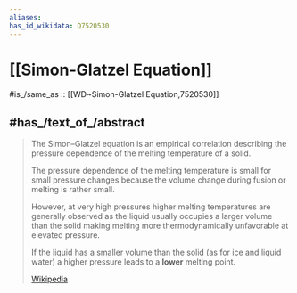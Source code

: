 ```yaml
---
aliases:
has_id_wikidata: Q7520530
---
```


# [[Simon-Glatzel Equation]] 

#is_/same_as :: [[WD~Simon-Glatzel Equation,7520530]] 

## #has_/text_of_/abstract 

> The Simon–Glatzel equation is an empirical correlation 
> describing the pressure dependence of the melting temperature of a solid. 
> 
> The pressure dependence of the melting temperature is small for small pressure changes 
> because the volume change during fusion or melting is rather small. 
> 
> However, at very high pressures higher melting temperatures are generally observed 
> as the liquid usually occupies a larger volume than the solid 
> making melting more thermodynamically unfavorable at elevated pressure. 
> 
> If the liquid has a smaller volume than the solid (as for ice and liquid water) 
> a higher pressure leads to a **lower** melting point.
>
> [Wikipedia](https://en.wikipedia.org/wiki/Simon%E2%80%93Glatzel%20equation) 



